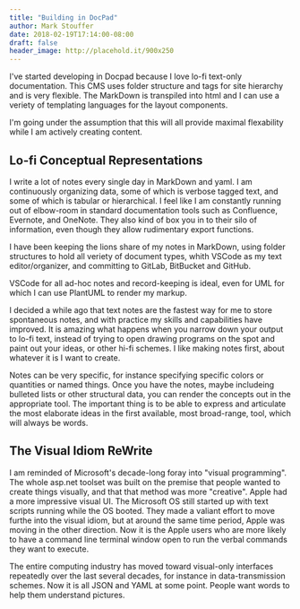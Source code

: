 ```yaml
---
title: "Building in DocPad"
author: Mark Stouffer
date: 2018-02-19T17:14:00-08:00
draft: false
header_image: http://placehold.it/900x250
---
```


I've started developing in Docpad because I love lo-fi text-only documentation. This CMS uses folder structure and tags for site hierarchy and is very flexible. The MarkDown is transpiled into html and I can use a veriety of templating languages for the layout components.

I'm going under the assumption that this will all provide maximal flexability while I am actively creating content.

## Lo-fi Conceptual Representations

I write a lot of notes every single day in MarkDown and yaml. I am continuously organizing data, some of which is verbose tagged text, and some of which is tabular or hierarchical. I feel like I am constantly running out of elbow-room in standard documentation tools such as Confluence, Evernote, and OneNote. They also kind of box you in to their silo of information, even though they allow rudimentary export functions.

I have been keeping the lions share of my notes in MarkDown, using folder structures to hold all veriety of document types, whith VSCode as my text editor/organizer, and committing to GitLab, BitBucket and GitHub.

VSCode for all ad-hoc notes and record-keeping is ideal, even for UML for which I can use PlantUML to render my markup.

I decided a while ago that text notes are the fastest way for me to store spontaneous notes, and with practice my skills and capabilities have improved. It is amazing what happens when you narrow down your output to lo-fi text, instead of trying to open drawing programs on the spot and paint out your ideas, or other hi-fi schemes. I like making notes first, about whatever it is I want to create.

Notes can be very specific, for instance specifying specific colors or quantities or named things. Once you have the notes, maybe includeing bulleted lists or other structural data, you can render the concepts out in the appropriate tool. The important thing is to be able to express and articulate the most elaborate ideas in the first available, most broad-range, tool, which will always be words.

## The Visual Idiom ReWrite

I am reminded of Microsoft's decade-long foray into "visual programming". The whole asp.net toolset was built on the premise that people wanted to create things visually, and that that method was more "creative". Apple had a more impressive visual UI. The Microsoft OS still started up with text scripts running while the OS booted. They made a valiant effort to move furthe into the visual idiom, but at around the same time period, Apple was moving in the other direction. Now it is the Apple users who are more likely to have a command line terminal window open to run the verbal commands they want to execute.

The entire computing industry has moved toward visual-only interfaces repeatedly over the last several decades, for instance in data-transmission schemes. Now it is all JSON and YAML at some point. People want words to help them understand pictures.

